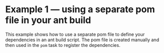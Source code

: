 # Example 1 — using a separate pom file in your ant build

This example shows how to use a separate pom file to define your dependencies in an ant build script. The pom file is 
created manually and then used in the `pom` task to register the dependencies.
